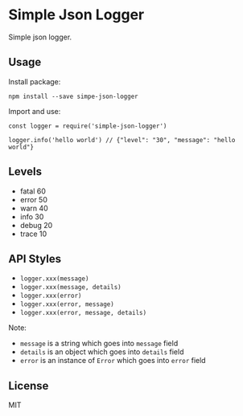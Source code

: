 # Simple Json Logger

Simple json logger.

## Usage

Install package:

`npm install --save simpe-json-logger`

Import and use:

```
const logger = require('simple-json-logger')

logger.info('hello world') // {"level": "30", "message": "hello world"}
```

## Levels

- fatal 60
- error 50
- warn  40
- info  30
- debug 20
- trace 10

## API Styles

- `logger.xxx(message)`
- `logger.xxx(message, details)`
- `logger.xxx(error)`
- `logger.xxx(error, message)`
- `logger.xxx(error, message, details)`

Note:

- `message` is a string which goes into `message` field
- `details` is an object which goes into `details` field
- `error` is an instance of `Error` which goes into `error` field

## License

MIT
